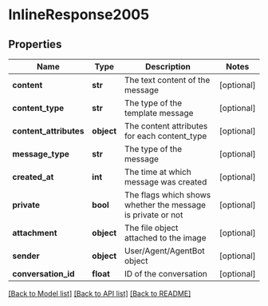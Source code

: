 # InlineResponse2005

## Properties
Name | Type | Description | Notes
------------ | ------------- | ------------- | -------------
**content** | **str** | The text content of the message | [optional] 
**content_type** | **str** | The type of the template message | [optional] 
**content_attributes** | **object** | The content attributes for each content_type | [optional] 
**message_type** | **str** | The type of the message | [optional] 
**created_at** | **int** | The time at which message was created | [optional] 
**private** | **bool** | The flags which shows whether the message is private or not | [optional] 
**attachment** | **object** | The file object attached to the image | [optional] 
**sender** | **object** | User/Agent/AgentBot object | [optional] 
**conversation_id** | **float** | ID of the conversation | [optional] 

[[Back to Model list]](../README.md#documentation-for-models) [[Back to API list]](../README.md#documentation-for-api-endpoints) [[Back to README]](../README.md)

